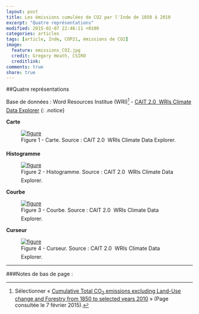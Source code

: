 ```yaml
---
layout: post
title: Les émissions cumulées de CO2 par l'Inde de 1850 à 2010
excerpt: "Quatre représentations"
modified: 2015-02-07 22:46:11 +0100
categories: articles
tags: [article, Inde, COP21, émissions de CO2]
image:
  feature: emissions_CO2.jpg
  credit: Gregory Heath, CSIRO
  creditlink: 
comments: true
share: true
---
```

##Quatre représentations

Base de données : Word Resources Institue (WRI)[^1] - [CAIT 2.0  WRIs Climate Data Explorer](http://www.wri.org/our-work/project/cait-climate-data-explorer "Lien externe")
{: .notice}

**Carte**

<figure>
	<a href="http://www.notretribunet.fr/MonBlogGitHub/images/png/inde_emissions_cumulees_co2_fig1.png"><img src="http://bit.ly/1v95fe1" alt="figure" /></a>
	<figcaption>Figure 1 - Carte. Source : CAIT 2.0  WRIs Climate Data Explorer.</figcaption>
</figure>

**Histogramme**

<figure>
	<a href="http://www.notretribunet.fr/MonBlogGitHub/images/png/inde_emissions_cumulees_co2_fig2.png"><img src="http://bit.ly/1v95J3U" alt="figure" /></a>
	<figcaption>Figure 2 - Histogramme. Source : CAIT 2.0  WRIs Climate Data Explorer.</figcaption>
</figure>

**Courbe**

<figure>
	<a href="http://www.notretribunet.fr/MonBlogGitHub/images/png/inde_emissions_cumulees_co2_fig3.png"><img src="http://bit.ly/1upn6T8" alt="figure" /></a>
	<figcaption>Figure 3 - Courbe. Source : CAIT 2.0  WRIs Climate Data Explorer.</figcaption>
</figure>

**Curseur**

<figure>
	<a href="http://www.notretribunet.fr/MonBlogGitHub/images/png/inde_emissions_cumulees_co2_fig4.png"><img src="http://bit.ly/1KtUa07" alt="figure" /></a>
	<figcaption>Figure 4 - Curseur. Source : CAIT 2.0  WRIs Climate Data Explorer.</figcaption>
</figure>

---

###Notes de bas de page :

[^1]:Sélectionner « [Cumulative Total CO<sub>2</sub> emissions excluding Land-Use change and Forestry from 1850 to selected years 2010](http://cait2.wri.org/wri/Country%20GHG%20Emissions?indicator[]=Total%20CO2%20Emissions%20Excluding%20Land-Use%20Change%20and%20Forestry&year[]=2011&chartType=geo "Lien externe") » (Page consultée le 7 février 2015).